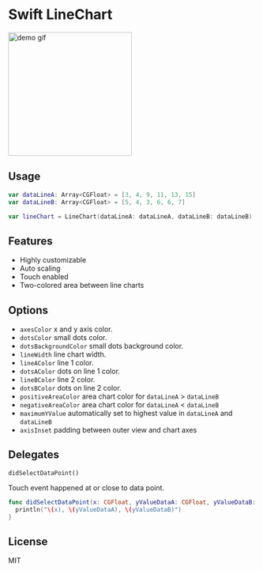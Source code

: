 # Swift LineChart

<img src="https://s3.amazonaws.com/zeMirco/github/swift-linechart/gif.gif" alt="demo gif" style="width: 250px;">


## Usage

```swift
var dataLineA: Array<CGFloat> = [3, 4, 9, 11, 13, 15]
var dataLineB: Array<CGFloat> = [5, 4, 3, 6, 6, 7]

var lineChart = LineChart(dataLineA: dataLineA, dataLineB: dataLineB)
```

## Features

- Highly customizable
- Auto scaling
- Touch enabled
- Two-colored area between line charts

## Options

- `axesColor` x and y axis color.
- `dotsColor` small dots color.
- `dotsBackgroundColor` small dots background color.
- `lineWidth` line chart width.
- `lineAColor` line 1 color.
- `dotsAColor` dots on line 1 color.
- `lineBColor` line 2 color.
- `dotsBColor` dots on line 2 color.
- `positiveAreaColor` area chart color for `dataLineA` > `dataLineB`
- `negativeAreaColor` area chart color for `dataLineA` < `dataLineB`
- `maximumYValue` automatically set to highest value in `dataLineA` and `dataLineB`
- `axisInset` padding between outer view and chart axes


## Delegates

`didSelectDataPoint()`

Touch event happened at or close to data point.

```swift
func didSelectDataPoint(x: CGFloat, yValueDataA: CGFloat, yValueDataB: CGFloat) {
  println("\(x), \(yValueDataA), \(yValueDataB)")
}
```


## License

MIT
